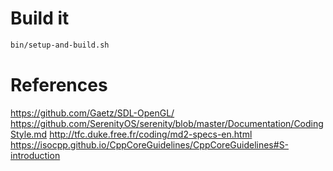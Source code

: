 # Build it

```sh
bin/setup-and-build.sh
```

# References

https://github.com/Gaetz/SDL-OpenGL/
https://github.com/SerenityOS/serenity/blob/master/Documentation/CodingStyle.md
http://tfc.duke.free.fr/coding/md2-specs-en.html
https://isocpp.github.io/CppCoreGuidelines/CppCoreGuidelines#S-introduction
